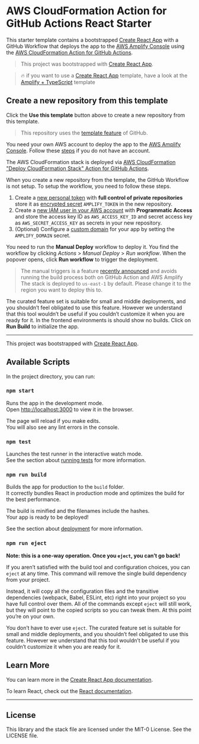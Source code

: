 # AWS CloudFormation Action for GitHub Actions React Starter

This starter template contains a bootstrapped [Create React App](https://github.com/facebook/create-react-app) with a GitHub Workflow that deploys the app to the [AWS Amplify Console](https://aws.amazon.com/amplify/console/) using the [AWS CloudFormation Action for GitHub Actions](https://github.com/marketplace/actions/aws-cloudformation-deploy-cloudformation-stack-action-for-github-actions).

> This project was bootstrapped with [Create React App](https://github.com/facebook/create-react-app).

> :fire: if you want to use a [Create React App](https://reactjs.org/docs/create-a-new-react-app.html) template, have a look at the [Amplify + TypeScript](https://github.com/katallaxie/cra-template-amplify-typescript) template

## Create a new repository from this template

Click the **Use this template** button above to create a new repository from this template.

> This repository uses the [template feature](https://help.github.com/en/github/creating-cloning-and-archiving-repositories/creating-a-template-repository) of GitHub.

You need your own AWS account to deploy the app to the [AWS Amplify Console](https://aws.amazon.com/amplify/console/). Follow these [steps](https://aws.amazon.com/premiumsupport/knowledge-center/create-and-activate-aws-account/) if you do not have an account.

The AWS CloudFormation stack is deployed via [AWS CloudFormation "Deploy CloudFormation Stack" Action for GitHub Actions](https://github.com/marketplace/actions/aws-cloudformation-deploy-cloudformation-stack-action-for-github-actions).

When you create a new repository from the template, the GitHub Workflow is not setup. To setup the workflow, you need to follow these steps.

1. Create a [new personal token](https://help.github.com/en/github/authenticating-to-github/creating-a-personal-access-token-for-the-command-line) with **full control of private repositories** store it as [encrypted secret](https://help.github.com/en/actions/configuring-and-managing-workflows/creating-and-storing-encrypted-secrets) `AMPLIFY_TOKEN` in the new repository.
2. Create a [new IAM user in your AWS account](https://docs.aws.amazon.com/IAM/latest/UserGuide/id_users_create.html) with **Programmatic Access** and store the access key ID as `AWS_ACCESS_KEY_ID` and secret access key as `AWS_SECRET_ACCESS_KEY` as secrets in your new repository.
3. (Optional) Configure a [custom domain](https://docs.aws.amazon.com/amplify/latest/userguide/custom-domains.html) for your app by setting the `AMPLIFY_DOMAIN` secret.

You need to run the **Manual Deploy** workflow to deploy it. You find the workflow by clicking *Actions* > *Manual Deploy* > *Run workflow*. When the popover opens, click **Run workflow** to trigger the deployment.

> The manual triggers is a feature [recently announced](https://github.blog/changelog/2020-07-06-github-actions-manual-triggers-with-workflow_dispatch/) and avoids running the build process both on GitHub Action and AWS Amplify
> The stack is deployed to `us-east-1` by default. Please change it to the region you want to deploy this to.

The curated feature set is suitable for small and middle deployments, and you shouldn’t feel obligated to use this feature. However we understand that this tool wouldn’t be useful if you couldn’t customize it when you are ready for it. In the frontend environments is should show no builds. Click on **Run Build** to initialize the app.

---

This project was bootstrapped with [Create React App](https://github.com/facebook/create-react-app).

## Available Scripts

In the project directory, you can run:

### `npm start`

Runs the app in the development mode.<br />
Open [http://localhost:3000](http://localhost:3000) to view it in the browser.

The page will reload if you make edits.<br />
You will also see any lint errors in the console.

### `npm test`

Launches the test runner in the interactive watch mode.<br />
See the section about [running tests](https://facebook.github.io/create-react-app/docs/running-tests) for more information.

### `npm run build`

Builds the app for production to the `build` folder.<br />
It correctly bundles React in production mode and optimizes the build for the best performance.

The build is minified and the filenames include the hashes.<br />
Your app is ready to be deployed!

See the section about [deployment](https://facebook.github.io/create-react-app/docs/deployment) for more information.

### `npm run eject`

**Note: this is a one-way operation. Once you `eject`, you can’t go back!**

If you aren’t satisfied with the build tool and configuration choices, you can `eject` at any time. This command will remove the single build dependency from your project.

Instead, it will copy all the configuration files and the transitive dependencies (webpack, Babel, ESLint, etc) right into your project so you have full control over them. All of the commands except `eject` will still work, but they will point to the copied scripts so you can tweak them. At this point you’re on your own.

You don’t have to ever use `eject`. The curated feature set is suitable for small and middle deployments, and you shouldn’t feel obligated to use this feature. However we understand that this tool wouldn’t be useful if you couldn’t customize it when you are ready for it.

## Learn More

You can learn more in the [Create React App documentation](https://facebook.github.io/create-react-app/docs/getting-started).

To learn React, check out the [React documentation](https://reactjs.org/).

---

## License

This library and the stack file are licensed under the MIT-0 License. See the LICENSE file.
